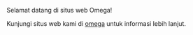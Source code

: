Selamat datang di situs web Omega!

Kunjungi situs web kami di [omega](https://AAL34ckend.github.io/omega/) untuk informasi lebih lanjut.
